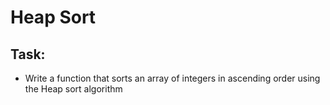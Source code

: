 # Heap Sort

## Task:

- Write a function that sorts an array of integers in ascending order using the Heap sort algorithm
